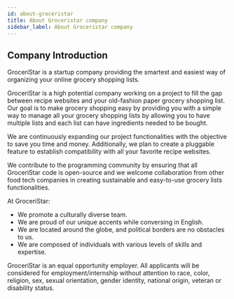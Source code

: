 ```yaml
---
id: about-groceristar
title: About Groceristar company
sidebar_label: About Groceristar company
---
```



## Company Introduction
GroceriStar is a startup company providing the smartest and easiest way of organizing your online grocery shopping lists.

GroceriStar is a high potential company working on a project to fill the gap between recipe websites and your old-fashion paper grocery shopping list. Our goal is to make grocery shopping easy by providing you with a simple way to manage all your grocery shopping lists by allowing you to have multiple lists and each list can have ingredients needed to be bought.

We are continuously expanding our project functionalities with the objective to save you time and money. Additionally, we plan to create a pluggable feature to establish compatibility with all your favorite recipe websites.

We contribute to the programming community by ensuring that all GroceriStar code is open-source and we welcome collaboration from other food tech companies in creating sustainable and easy-to-use grocery lists functionalities.

At GroceriStar:
- We promote a culturally diverse team.
- We are proud of our unique accents while conversing in English.
- We are located around the globe, and political borders are no obstacles to us.
- We are composed of individuals with various levels of skills and expertise.

GroceriStar is an equal opportunity employer.
All applicants will be considered for employment/internship without attention to race, color, religion, sex, sexual orientation, gender identity, national origin, veteran or disability status.
